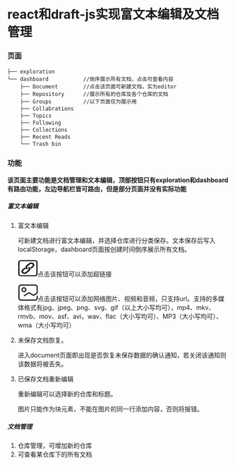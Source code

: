 react和draft-js实现富文本编辑及文档管理
===

### 页面
```
├── exploration
└── dashboard           //倒序展示所有文档，点击可查看内容
    ├── Document        //点击该页面可新建文档，实为editor
    ├── Repository      //展示所有的仓库及各个仓库的文档
    ├── Groups          //以下页面仅为展示用
    ├── Collabrations   
    ├── Topics        
    ├── Following  
    ├── Collections  
    ├── Recent Reads  
    └── Trash bin  
```

### 功能
**该页面主要功能是文档管理和文本编辑，顶部按钮只有exploration和dashboard有路由功能，左边导航栏皆可路由，但是部分页面并没有实际功能**

##### 富文本编辑  
1. 富文本编辑

   可新建文档进行富文本编辑，并选择仓库进行分类保存。文本保存后写入localStorage，dashboard页面按创建时间倒序展示所有文档。

   <img src="./src/img/超链接.png" alt="超链接" style="zoom:25%;" />点击该按钮可以添加超链接

   <img src="./src/img/图片.png" style="zoom:25%;" />点击该按钮可以添加网络图片、视频和音频，只支持url。支持的多媒体格式有jpg、jpeg、png、svg、gif（以上大小写均可），mp4、mkv、rmvb、mov、asf、avi，wav、flac（大小写均可）、MP3（大小写均可）、wma（大小写均可）

   

2. 未保存文档恢复。

   进入document页面即出现是否恢复未保存数据的确认通知，若关闭该通知则该数据将被丢失。

3. 已保存文档重新编辑

   重新编辑可以选择新的仓库和标题。

   图片只能作为块元素，不能在图片的同一行添加内容，否则将报错。

##### 文档管理  
1. 仓库管理，可增加新的仓库
2. 可查看某仓库下的所有文档

